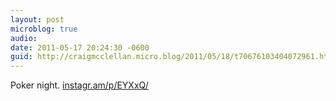 ```yaml
---
layout: post
microblog: true
audio: 
date: 2011-05-17 20:24:30 -0600
guid: http://craigmcclellan.micro.blog/2011/05/18/t70676103404072961.html
---
```

Poker night.  [instagr.am/p/EYXxQ/](http://instagr.am/p/EYXxQ/)

